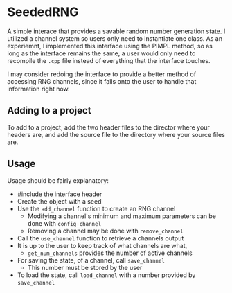 # SeededRNG
A simple interace that provides a savable random number generation state. I utilized a channel system so users only need to instantiate one class.
As an experiemnt, I implemented this interface using the PIMPL method, so as long as the interface remains the same, a user would only need to recompile the 
`.cpp` file instead of everything that the interface touches.

I may consider redoing the interface to provide a better method of accessing RNG channels, since it falls onto the user to handle that information right now.

## Adding to a project

To add to a project, add the two header files to the director where your headers are, and add the source file to the directory where your source files are.

## Usage

Usage should be fairly explanatory:
- #include the interface header
- Create the object with a seed
- Use the `add_channel` function to create an RNG channel
  - Modifying a channel's minimum and maximum parameters can be done with `config_channel`
  - Removing a channel may be done with `remove_channel`
- Call the `use_channel` function to retrieve a channels output
- It is up to the user to keep track of what channels are what,
  - `get_num_channels` provides the number of active channels
- For saving the state, of a channel, call `save_channel`
  - This number must be stored by the user
- To load the state, call `load_channel` with a number provided by `save_channel`
